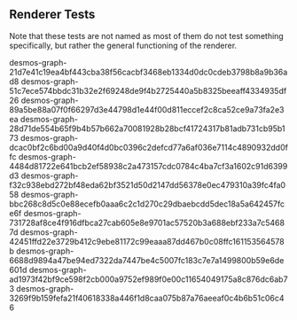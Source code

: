 ## Renderer Tests
Note that these tests are not named as most of them do not test something specifically, but rather the general functioning of the renderer.

desmos-graph-21d7e41c19ea4bf443cba38f56cacbf3468eb1334d0dc0cdeb3798b8a9b36ad8
desmos-graph-51c7ece574bbdc31b32e2f69248de9f4b2725440a5b8325beeaff4334935df26
desmos-graph-89a5be88a07f0f66297d3e44798d1e44f00d811eccef2c8ca52ce9a73fa2e3ea
desmos-graph-28d71de554b65f9b4b57b662a70081928b28bcf41724317b81adb731cb95b173
desmos-graph-dcac0bf2c6bd00a9d40f4d0bc0396c2defcd77a6af036e7114c4890932dd0ffc
desmos-graph-4484d81722e641bcb2ef58938c2a473157cdc0784c4ba7cf3a1602c91d6399d3
desmos-graph-f32c938ebd272bf48eda62bf3521d50d2147dd56378e0ec479310a39fc4fa058
desmos-graph-bbc268c8d5c0e88ecefb0aaa6c2c1d270c29dbaebcdd5dec18a5a642457fce6f
desmos-graph-731728af8ce4f916dfbca27cab605e8e9701ac57520b3a688ebf233a7c54687d
desmos-graph-42451ffd22e3729b412c9ebe81172c99eaaa87dd467b0c08ffc161153564578b
desmos-graph-6688d9894a47be94ed7322da7447be4c5007fc183c7e7a1499800b59e6de601d
desmos-graph-ad1973f42bf9ce598f2cb000a9752ef989f0e00c11654049175a8c876dc6ab73
desmos-graph-3269f9b159fefa21f40618338a446f1d8caa075b87a76aeeaf0c4b6b51c06c46